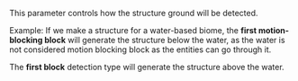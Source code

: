 This parameter controls how the structure ground will be detected.

Example: If we make a structure for a water-based biome, the **first motion-blocking block** 
will generate the structure below the water, as the water is not considered motion blocking block
as the entities can go through it.

The **first block** detection type will generate the structure above the water.
